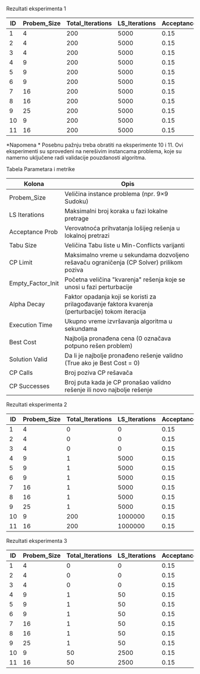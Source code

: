 Rezultati eksperimenta 1

ID  | Probem_Size  | Total_Iterations| LS_Iterations | Acceptance_Prob | Tabu_Size  | CP_Limit_s  | Empty_Factor_Init | Alpha_Decay  | Execution_Time_s | Best_Cost | Solution_Valid | CP_Calls | CP_Successes  | 
----|--------------|-----------------|---------------|-----------------|------------|-------------|-------------------|--------------|------------------|-----------|----------------|----------|---------------|  
1   | 4            | 200             | 5000          | 0.15            | 10         | 15          | 0.2               | 0.995        | 0.0002           | 0         | True           | 0        | 0             | 
2   | 4            | 200             | 5000          | 0.15            | 10         | 15          | 0.2               | 0.995        | 0.0001           | 0         | True           | 0        | 0             | 
3   | 4            | 200             | 5000          | 0.15            | 10         | 15          | 0.2               | 0.995        | 0.0001           | 0         | True           | 0        | 0             | 
4   | 9            | 200             | 5000          | 0.15            | 10         | 15          | 0.2               | 0.995        | 18.4516          | 0         | True           | 1        | 1             | 
5   | 9            | 200             | 5000          | 0.15            | 10         | 15          | 0.2               | 0.995        | 18.5609          | 0         | True           | 1        | 1             | 
6   | 9            | 200             | 5000          | 0.15            | 10         | 15          | 0.2               | 0.995        | 18.7135          | 0         | True           | 1        | 1             | 
7   | 16           | 200             | 5000          | 0.15            | 10         | 15          | 0.2               | 0.995        | 58.0719          | 0         | True           | 1        | 1             | 
8   | 16           | 200             | 5000          | 0.15            | 10         | 15          | 0.2               | 0.995        | 58.6738          | 0         | True           | 1        | 1             | 
9   | 25           | 200             | 5000          | 0.15            | 10         | 15          | 0.2               | 0.995        | 144.056          | 0         | True           | 1        | 1             | 
10  | 9            | 200             | 5000          | 0.15            | 10         | 15          | 0.2               | 0.995        | 37.252           | 2         | False          | 200      | 1             | 
11  | 16           | 200             | 5000          | 0.15            | 10         | 15          | 0.2               | 0.995        | 58.043           | 90        | False          | 200      | 1             | 

*Napomena *
Posebnu pažnju treba obratiti na eksperimente 10 i 11. Ovi eksperimenti su sprovedeni na nerešivim instancama problema, koje su namerno uključene radi validacije pouzdanosti algoritma.

Tabela Parametara i metrike

  
|   Kolona         |  Opis                                                                                                         |
|------------------|---------------------------------------------------------------------------------------------------------------|
| Probem_Size      |  Veličina instance problema (npr. 9×9 Sudoku)                                                                 |
| LS Iterations    |  Maksimalni broj koraka u fazi lokalne pretrage                                                               |
| Acceptance Prob  |  Verovatnoća prihvatanja lošijeg rešenja u lokalnoj pretrazi                                                  |
| Tabu Size	       |  Veličina Tabu liste u Min-Conflicts varijanti                                                                |
| CP Limit         |  Maksimalno vreme u sekundama dozvoljeno rešavaču ograničenja (CP Solver) prilikom poziva                     |
| Empty_Factor_Init|  Početna veličina "kvarenja" rešenja koje se unosi u fazi perturbacije                                        |
| Alpha Decay	     |  Faktor opadanja koji se koristi za prilagođavanje faktora kvarenja (perturbacije) tokom iteracija            |
| Execution Time   |  Ukupno vreme izvršavanja algoritma u sekundama                                                               |
| Best Cost	       |  Najbolja pronađena cena (0 označava potpuno rešen problem)                                                   |
| Solution Valid   |  Da li je najbolje pronađeno rešenje validno (True ako je Best Cost = 0)                                      |
| CP Calls         |  Broj poziva CP rešavača                                                                                      |
| CP Successes     |  Broj puta kada je CP pronašao validno rešenje ili novo najbolje rešenje                                      |

Rezultati eksperimenta 2

ID  | Probem_Size  | Total_Iterations| LS_Iterations | Acceptance_Prob | Tabu_Size  | CP_Limit_s  | Empty_Factor_Init | Alpha_Decay  | Execution_Time_s | Best_Cost | Solution_Valid | CP_Calls | CP_Successes  | 
----|--------------|-----------------|---------------|-----------------|------------|-------------|-------------------|--------------|------------------|-----------|----------------|----------|---------------|  
1   | 4            | 0               | 0             | 0.15            | 10         | 15          | 0.2               | 0.2          | 0.0002           | 0         | True           | 0        | 0             | 
2   | 4            | 0               | 0             | 0.15            | 10         | 15          | 0.2               | 0.2          | 0.0002           | 0         | True           | 0        | 0             | 
3   | 4            | 0               | 0             | 0.15            | 10         | 15          | 0.2               | 0.2          | 0.0002           | 0         | True           | 0        | 0             | 
4   | 9            | 1               | 5000          | 0.15            | 10         | 15          | 0.2               | 0.2          | 22.0283          | 0         | True           | 1        | 1             | 
5   | 9            | 1               | 5000          | 0.15            | 10         | 15          | 0.2               | 0.2          | 21.4642          | 0         | True           | 1        | 1             | 
6   | 9            | 1               | 5000          | 0.15            | 10         | 15          | 0.2               | 0.2          | 21.6787          | 0         | True           | 1        | 1             | 
7   | 16           | 1               | 5000          | 0.15            | 10         | 15          | 0.2               | 0.2          | 65.9350          | 0         | True           | 1        | 1             | 
8   | 16           | 1               | 5000          | 0.15            | 10         | 15          | 0.2               | 0.2          | 110.350          | 0         | True           | 1        | 1             | 
9   | 25           | 1               | 5000          | 0.15            | 10         | 15          | 0.2               | 0.2          | 278.219          | 0         | True           | 1        | 1             | 
10  | 9            | 200             | 1000000       | 0.15            | 10         | 15          | 0.2               | 0.2          | 37.004           | 2         | False          | 200      | 1             | 
11  | 16           | 200             | 1000000       | 0.15            | 10         | 15          | 0.2               | 0.2          | 117.197          | 90        | False          | 200      | 1             | 

Rezultati eksperimenta 3

ID  | Probem_Size  | Total_Iterations| LS_Iterations | Acceptance_Prob | Tabu_Size  | CP_Limit_s  | Empty_Factor_Init | Alpha_Decay  | Execution_Time_s | Best_Cost | Solution_Valid | CP_Calls | CP_Successes  | 
----|--------------|-----------------|---------------|-----------------|------------|-------------|-------------------|--------------|------------------|-----------|----------------|----------|---------------|  
1   | 4            | 0               | 0             | 0.15            | 10         | 15          | 0.2               | 0.995        | 0.0002           | 0         | True           | 0        | 0             | 
2   | 4            | 0               | 0             | 0.15            | 10         | 15          | 0.2               | 0.995        | 0.0002           | 0         | True           | 0        | 0             | 
3   | 4            | 0               | 0             | 0.15            | 10         | 15          | 0.2               | 0.995        | 0.0002           | 0         | True           | 0        | 0             | 
4   | 9            | 1               | 50            | 0.15            | 10         | 15          | 0.2               | 0.995        | 0.2584           | 0         | True           | 1        | 1             | 
5   | 9            | 1               | 50            | 0.15            | 10         | 15          | 0.2               | 0.995        | 0.2975           | 0         | True           | 1        | 1             | 
6   | 9            | 1               | 50            | 0.15            | 10         | 15          | 0.2               | 0.995        | 0.2693           | 0         | True           | 1        | 1             | 
7   | 16           | 1               | 50            | 0.15            | 10         | 15          | 0.2               | 0.995        | 0.8752           | 0         | True           | 1        | 1             | 
8   | 16           | 1               | 50            | 0.15            | 10         | 15          | 0.2               | 0.995        | 1.3291           | 0         | True           | 1        | 1             | 
9   | 25           | 1               | 50            | 0.15            | 10         | 15          | 0.2               | 0.995        | 3.7345           | 0         | True           | 1        | 1             | 
10  | 9            | 50              | 2500          | 0.15            | 10         | 15          | 0.2               | 0.995        | 0.6796           | 2         | False          | 50       | 2             | 
11  | 16           | 50              | 2500          | 0.15            | 10         | 15          | 0.2               | 0.995        | 1.6111           | 90        | False          | 50       | 1             | 

        
